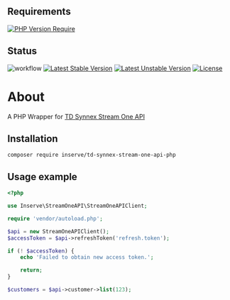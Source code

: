 ## Requirements
[![PHP Version Require](https://poser.pugx.org/inserve/td-synnex-stream-one-api-php/require/php)](https://packagist.org/packages/inserve/td-synnex-stream-one-api-php)

## Status

![workflow](https://github.com/inserveit/td-synnex-stream-one-api-php/actions/workflows/build-actions.yml/badge.svg)
[![Latest Stable Version](https://poser.pugx.org/inserve/td-synnex-stream-one-api-php/v)](https://packagist.org/packages/inserve/td-synnex-stream-one-api-php)
[![Latest Unstable Version](https://poser.pugx.org/inserve/td-synnex-stream-one-api-php/v/unstable)](https://packagist.org/packages/inserve/td-synnex-stream-one-api-php)
[![License](https://poser.pugx.org/inserve/td-synnex-stream-one-api-php/license)](https://packagist.org/packages/inserve/td-synnex-stream-one-api-php)

# About
A PHP Wrapper for [TD Synnex Stream One API](https://www.tdsynnex.com/ion/v3api)

## Installation
`composer require inserve/td-synnex-stream-one-api-php`

## Usage example

```php
<?php

use Inserve\StreamOneAPI\StreamOneAPIClient;

require 'vendor/autoload.php';

$api = new StreamOneAPIClient();
$accessToken = $api->refreshToken('refresh.token');

if (! $accessToken) {
    echo 'Failed to obtain new access token.';

    return;
}

$customers = $api->customer->list(123);

```

